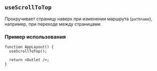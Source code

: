 ## `useScrollToTop`

Прокручивает страницу наверх при изменении маршрута (`pathname`), например, при переходе между страницами.

### Пример использования

```tsx
function AppLayout() {
  useScrollToTop();

  return <Outlet />;
}
```